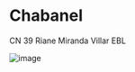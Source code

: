 # Chabanel
CN 39 Riane Miranda Villar 
EBL

![image](https://github.com/user-attachments/assets/9147c7ae-2175-44e0-818e-2850aa7d6d99)
